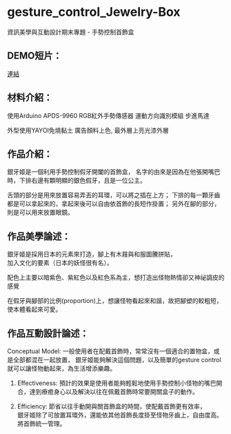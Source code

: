 # gesture_control_Jewelry-Box
資訊美學與互動設計期末專題 - 手勢控制首飾盒

## DEMO短片：
[連結](https://youtu.be/IZnPQusfKbg)

## 材料介紹：
使用Arduino 
APDS-9960 RGB紅外手勢傳感器 運動方向識別模組 
步進馬達  
  
外型使用YAYOI免燒黏土 
廣告顏料上色, 最外層上亮光漆外層 

## 作品介紹：
銀牙姬是一個利用手勢控制假牙開闔的首飾盒， 
名字的由來是因為在他張開嘴巴時，下排右邊有顆明顯的銀色假牙，且是一位公主。 
  
舌頭的部分是用來放置容易弄丟的耳環，可以將之插在上方； 
下排的每一顆牙齒都是可以拿起來的，拿起來後可以自由依首飾的長短作掛置； 
另外在腳的部分，則是可以用來放置眼鏡。 

## 作品美學論述：
銀牙姬是採用日本的元素來打造，腳上有木屐與和服圖騰拼貼，  
加入文化的要素（日本的妖怪很有名）。  
  
配色上主要以暗紫色、紫紅色以及紅色系為主，想打造出怪物熱情卻又神祕調皮的感覺  
  
在假牙與腳部的比例(proportion)上，想讓怪物看起來和諧，故把腳塑的較粗短，使本體看起來可愛。 

## 作品互動設計論述：
Conceptual Model: 
一般使用者在配戴首飾時，常常沒有一個適合的置物盒，或是全部都混在一起放置， 
銀牙姬能夠解決這個問題，以及簡單的gesture control就可以讓怪物動起來，為生活增添樂趣。  
  
1.	Effectiveness: 預計的效果是使用者能夠輕鬆地使用手勢控制小怪物的嘴巴開合，達到療癒身心以及解決以往在佩戴首飾時常要開關盒子的動作。  
  
2.	Efficiency: 節省以往手動開與關首飾盒的時間，使配戴首飾更有效率，  
銀牙姬除了可放置耳環外，還能依其他首飾長度掛至怪物牙齒上，自由度高。將首飾統一管理。  
